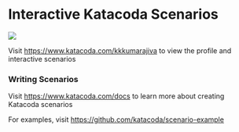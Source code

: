 # Interactive Katacoda Scenarios

[![](http://shields.katacoda.com/katacoda/kkkumarajiva/count.svg)](https://www.katacoda.com/kkkumarajiva "Get your profile on Katacoda.com")

Visit https://www.katacoda.com/kkkumarajiva to view the profile and interactive scenarios

### Writing Scenarios
Visit https://www.katacoda.com/docs to learn more about creating Katacoda scenarios

For examples, visit https://github.com/katacoda/scenario-example
